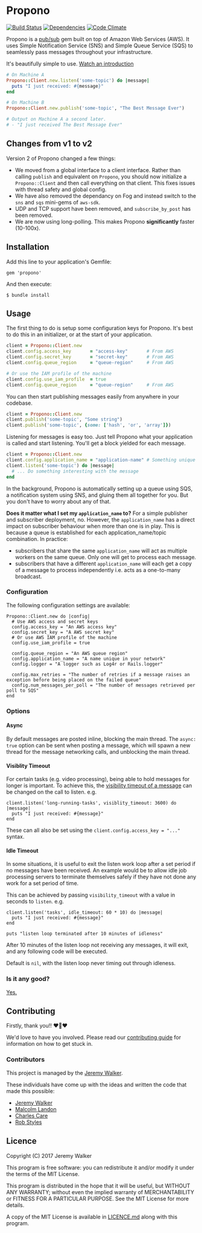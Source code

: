 # Propono

[![Build Status](https://travis-ci.org/iHiD/propono.png)](https://travis-ci.org/iHiD/propono)
[![Dependencies](https://gemnasium.com/iHiD/propono.png?travis)](https://gemnasium.com/iHiD/propono)
[![Code Climate](https://codeclimate.com/github/iHiD/propono.png)](https://codeclimate.com/github/iHiD/propono)

Propono is a [pub/sub](http://en.wikipedia.org/wiki/Publish-subscribe_pattern) gem built on top of Amazon Web Services (AWS). It uses Simple Notification Service (SNS) and Simple Queue Service (SQS) to seamlessly pass messages throughout your infrastructure.

It's beautifully simple to use. [Watch an introduction](https://www.youtube.com/watch?v=ZM3-Gl5DVgM)

```ruby
# On Machine A
Propono::Client.new.listen('some-topic') do |message|
  puts "I just received: #{message}"
end

# On Machine B
Propono::Client.new.publish('some-topic', "The Best Message Ever")

# Output on Machine A a second later.
# - "I just received The Best Message Ever"
```

## Changes from v1 to v2

Version 2 of Propono changed a few things: 
- We moved from a global interface to a client interface. Rather than calling `publish` and equivalent on `Propono`, you should now initialize a `Propono::Client` and then call everything on that client. This fixes issues with thread safety and global config.
- We have also removed the dependancy on Fog and instead switch to the `sns` and `sqs` mini-gems of `aws-sdk`.
- UDP and TCP support have been removed, and `subscribe_by_post` has been removed.
- We are now using long-polling. This makes Propono **significantly** faster (10-100x).

## Installation

Add this line to your application's Gemfile:

    gem 'propono'

And then execute:

    $ bundle install

## Usage

The first thing to do is setup some configuration keys for Propono. It's best to do this in an initializer, or at the start of your application.

```ruby
client = Propono::Client.new
client.config.access_key       = "access-key"       # From AWS
client.config.secret_key       = "secret-key"       # From AWS
client.config.queue_region     = "queue-region"     # From AWS

# Or use the IAM profile of the machine
client.config.use_iam_profile  = true
client.config.queue_region     = "queue-region"     # From AWS

```

You can then start publishing messages easily from anywhere in your codebase.

```ruby
client = Propono::Client.new
client.publish('some-topic', "Some string")
client.publish('some-topic', {some: ['hash', 'or', 'array']})
```

Listening for messages is easy too. Just tell Propono what your application is called and start listening. You'll get a block yielded for each message.

```ruby
client = Propono::Client.new
client.config.application_name = "application-name" # Something unique to this app.
client.listen('some-topic') do |message|
  # ... Do something interesting with the message
end
```
In the background, Propono is automatically setting up a queue using SQS, a notification system using SNS, and gluing them all together for you. But you don't have to worry about any of that.

**Does it matter what I set my `application_name` to?**
For a simple publisher and subscriber deployment, no.
However, the `application_name` has a direct impact on subscriber behaviour when more than one is in play.
This is because a queue is established for each application_name/topic combination. In practice:
* subscribers that share the same `application_name` will act as multiple workers on the same queue. Only one will get to process each message.
* subscribers that have a different `application_name` will each get a copy of a message to process independently i.e. acts as a one-to-many broadcast.

### Configuration

The following configuration settings are available:

```
Propono::Client.new do |config|
  # Use AWS access and secret keys
  config.access_key = "An AWS access key"
  config.secret_key = "A AWS secret key"
  # Or use AWS IAM profile of the machine
  config.use_iam_profile = true

  config.queue_region = "An AWS queue region"
  config.application_name = "A name unique in your network"
  config.logger = "A logger such as Log4r or Rails.logger"

  config.max_retries = "The number of retries if a message raises an exception before being placed on the failed queue"
  config.num_messages_per_poll = "The number of messages retrieved per poll to SQS"
end
```

### Options

#### Async

By default messages are posted inline, blocking the main thread. The `async: true` option can be sent when posting a message, which will spawn a new thread for the message networking calls, and unblocking the main thread.

#### Visiblity Timeout

For certain tasks (e.g. video processing), being able to hold messages for longer is important. To achieve this, the [visibility timeout of a message](http://docs.aws.amazon.com/AWSSimpleQueueService/latest/SQSDeveloperGuide/sqs-visibility-timeout.html) can be changed on the call to listen. e.g.

```
client.listen('long-running-tasks', visiblity_timeout: 3600) do |message|
  puts "I just received: #{message}"
end
```

These can all also be set using the `client.config.access_key = "..."` syntax.

#### Idle Timeout

In some situations, it is useful to exit the listen work loop after a set period if no messages have been received. An example would be to allow idle job processing servers to terminate themselves safely if they have not done any work for a set period of time.

This can be achieved by passing `visibility_timeout` with a value in seconds to `listen`. e.g.

```
client.listen('tasks', idle_timeout: 60 * 10) do |message|
  puts "I just received: #{message}"
end

puts "listen loop terminated after 10 minutes of idleness"
```

After 10 minutes of the listen loop not receiving any messages, it will exit, and any following code will be executed.

Default is `nil`, with the listen loop never timing out through idleness.

### Is it any good?

[Yes.](http://news.ycombinator.com/item?id=3067434)

## Contributing

Firstly, thank you!! :heart::sparkling_heart::heart:

We'd love to have you involved. Please read our [contributing guide](https://github.com/iHiD/propono/tree/master/CONTRIBUTING.md) for information on how to get stuck in.

### Contributors

This project is managed by the [Jeremy Walker](http://ihid.co.uk).

These individuals have come up with the ideas and written the code that made this possible:

- [Jeremy Walker](https://github.com/iHiD)
- [Malcolm Landon](https://github.com/malcyL)
- [Charles Care](https://github.com/ccare)
- [Rob Styles](https://github.com/mmmmmrob)

## Licence

Copyright (C) 2017 Jeremy Walker

This program is free software: you can redistribute it and/or modify
it under the terms of the MIT License.

This program is distributed in the hope that it will be useful,
but WITHOUT ANY WARRANTY; without even the implied warranty of
MERCHANTABILITY or FITNESS FOR A PARTICULAR PURPOSE.  See the
MIT License for more details.

A copy of the MIT License is available in [LICENCE.md](https://github.com/iHiD/propono/blob/master/LICENCE.md)
along with this program.
